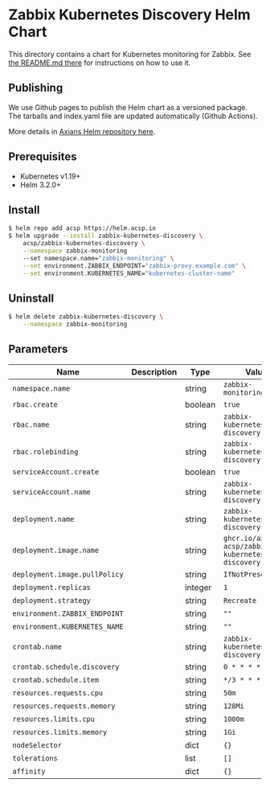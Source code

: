 # Zabbix Kubernetes Discovery Helm Chart

This directory contains a chart for Kubernetes monitoring for Zabbix.
See [the README.md there](./zabbix-kubernetes-discovery/README.md) for
instructions on how to use it.

## Publishing

We use Github pages to publish the Helm chart as a versioned package. The
tarballs and index.yaml file are updated automatically (Github Actions).

More details in [Axians Helm repository here](https://helm.acsp.io).

## Prerequisites

* Kubernetes v1.19+
* Helm 3.2.0+

## Install

```bash
$ helm repo add acsp https://helm.acsp.io
$ helm upgrade --install zabbix-kubernetes-discovery \
    acsp/zabbix-kubernetes-discovery \
    --namespace zabbix-monitoring
    --set namespace.name="zabbix-monitoring" \
    --set environment.ZABBIX_ENDPOINT="zabbix-proxy.example.com" \
    --set environment.KUBERNETES_NAME="kubernetes-cluster-name"
```

## Uninstall

```bash
$ helm delete zabbix-kubernetes-discovery \
    --namespace zabbix-monitoring
```

## Parameters

| Name                           | Description  | Type    | Value |
|--------------------------------|--------------|---------|-------
| `namespace.name`               |              | string  | `zabbix-monitoring`                                         |
| `rbac.create`                  |              | boolean | `true`                                                      |
| `rbac.name`                    |              | string  | `zabbix-kubernetes-discovery`                               |
| `rbac.rolebinding`             |              | string  | `zabbix-kubernetes-discovery`                               |
| `serviceAccount.create`        |              | boolean | `true`                                                      |
| `serviceAccount.name`          |              | string  | `zabbix-kubernetes-discovery`                               |
| `deployment.name`              |              | string  | `zabbix-kubernetes-discovery`                               |
| `deployment.image.name`        |              | string  | `ghcr.io/axians-acsp/zabbix-kubernetes-discovery:v1.1.0`    |
| `deployment.image.pullPolicy`  |              | string  | `IfNotPresent`                                              |
| `deployment.replicas`          |              | integer | `1`                                                         |
| `deployment.strategy`          |              | string  | `Recreate`                                                  |
| `environment.ZABBIX_ENDPOINT`  |              | string  | `""`                                                        |
| `environment.KUBERNETES_NAME`  |              | string  | `""`                                                        |
| `crontab.name`                 |              | string  | `zabbix-kubernetes-discovery`                               |
| `crontab.schedule.discovery`   |              | string  | `0 * * * *`                                                 |
| `crontab.schedule.item`        |              | string  | `*/3 * * * *`                                               |
| `resources.requests.cpu`       |              | string  | `50m`                                                       |
| `resources.requests.memory`    |              | string  | `128Mi`                                                     |
| `resources.limits.cpu`         |              | string  | `1000m`                                                     |
| `resources.limits.memory`      |              | string  | `1Gi`                                                       |
| `nodeSelector`                 |              | dict    | `{}`                                                        |
| `tolerations`                  |              | list    | `[]`                                                        |
| `affinity`                     |              | dict    | `{}`                                                        |
